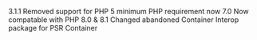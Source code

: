 3.1.1
Removed support for PHP 5 minimum PHP requirement now 7.0
Now compatable with PHP 8.0 & 8.1
Changed abandoned Container Interop package for PSR Container
